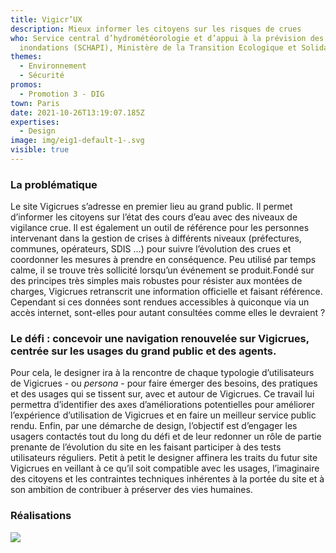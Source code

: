 ```yaml
---
title: Vigicr’UX
description: Mieux informer les citoyens sur les risques de crues
who: Service central d’hydrométéorologie et d’appui à la prévision des
  inondations (SCHAPI), Ministère de la Transition Ecologique et Solidaire
themes:
  - Environnement
  - Sécurité
promos:
  - Promotion 3 - DIG
town: Paris
date: 2021-10-26T13:19:07.185Z
expertises:
  - Design
image: img/eig1-default-1-.svg
visible: true
---
```

### La problématique

Le site Vigicrues s’adresse en premier lieu au grand public. Il permet d’informer les citoyens sur l’état des cours d’eau avec des niveaux de vigilance crue. Il est également un outil de référence pour les personnes intervenant dans la gestion de crises à différents niveaux (préfectures, communes, opérateurs, SDIS …) pour suivre l’évolution des crues et coordonner les mesures à prendre en conséquence. Peu utilisé par temps calme, il se trouve très sollicité lorsqu’un événement se produit.Fondé sur des principes très simples mais robustes pour résister aux montées de charges, Vigicrues retranscrit une information officielle et faisant référence. Cependant si ces données sont rendues accessibles à quiconque via un accès internet, sont-elles pour autant consultées comme elles le devraient ?

### Le défi : concevoir une navigation renouvelée sur Vigicrues, centrée sur les usages du grand public et des agents.

Pour cela, le designer ira à la rencontre de chaque typologie d’utilisateurs de Vigicrues - ou *persona* - pour faire émerger des besoins, des pratiques et des usages qui se tissent sur, avec et autour de Vigicrues. Ce travail lui permettra d’identifier des axes d’améliorations potentielles pour améliorer l’expérience d’utilisation de Vigicrues et en faire un meilleur service public rendu. Enfin, par une démarche de design, l’objectif est d’engager les usagers contactés tout du long du défi et de leur redonner un rôle de partie prenante de l’évolution du site en les faisant participer à des tests utilisateurs réguliers. Petit à petit le designer affinera les traits du futur site Vigicrues en veillant à ce qu’il soit compatible avec les usages, l’imaginaire des citoyens et les contraintes techniques inhérentes à la portée du site et à son ambition de contribuer à préserver des vies humaines.

### Réalisations

![](img/planipref_191213_présentation_vision_logicielunifie-1-.png)